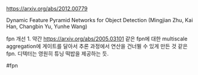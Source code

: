 https://arxiv.org/abs/2012.00779

Dynamic Feature Pyramid Networks for Object Detection (Mingjian Zhu, Kai Han, Changbin Yu, Yunhe Wang)

fpn 개선 1. 약간 https://arxiv.org/abs/2005.03101 같은 fpn에 대한 multiscale aggregation에 게이트를 달아서 추론 과정에서 연산을 건너뛸 수 있게 만든 것 같은 fpn. 디텍터는 영원히 튜닝 떡밥을 제공하는 듯.

#fpn